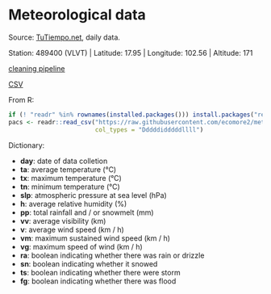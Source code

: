 
<!-- README.md is generated from README.Rmd. Please edit that file -->

# Meteorological data

<!-- badges: start -->

<!-- badges: end -->

Source: [TuTiempo.net](https://en.tutiempo.net), daily data.

Station: 489400 (VLVT) | Latitude: 17.95 | Longitude: 102.56 | Altitude:
171

[cleaning
pipeline](https://ecomore2.github.io/meteo/make_data.html)

[CSV](https://raw.githubusercontent.com/ecomore2/meteo/master/data/meteo.csv)

From
R:

``` r
if (! "readr" %in% rownames(installed.packages())) install.packages("readr")
pacs <- readr::read_csv("https://raw.githubusercontent.com/ecomore2/meteo/master/data/meteo.csv",
                        col_types = "Dddddidddddllll")
```

Dictionary:

  - **day**: date of data colletion
  - **ta**: average temperature (°C)
  - **tx**: maximum temperature (°C)
  - **tn**: minimum temperature (°C)
  - **slp**: atmospheric pressure at sea level (hPa)
  - **h**: average relative humidity (%)
  - **pp**: total rainfall and / or snowmelt (mm)
  - **vv**: average visibility (km)
  - **v**: average wind speed (km / h)
  - **vm**: maximum sustained wind speed (km / h)
  - **vg**: maximum speed of wind (km / h)
  - **ra**: boolean indicating whether there was rain or drizzle
  - **sn**: boolean indicating whether it snowed
  - **ts**: boolean indicating whether there were storm
  - **fg**: boolean indicating whether there was flood
